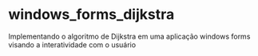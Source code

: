 # windows_forms_dijkstra
Implementando o algoritmo de Dijkstra em uma aplicação windows forms visando a interatividade com o usuário
